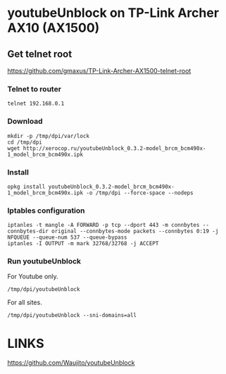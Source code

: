 # youtubeUnblock on TP-Link Archer AX10 (AX1500)

## Get telnet root

https://github.com/gmaxus/TP-Link-Archer-AX1500-telnet-root

### Telnet to router
```text
telnet 192.168.0.1
```

### Download
```text
mkdir -p /tmp/dpi/var/lock
cd /tmp/dpi
wget http://xerocop.ru/youtubeUnblock_0.3.2-model_brcm_bcm490x-1_model_brcm_bcm490x.ipk
```

### Install
```text
opkg install youtubeUnblock_0.3.2-model_brcm_bcm490x-1_model_brcm_bcm490x.ipk -o /tmp/dpi --force-space --nodeps
```

### Iptables configuration
```text
iptanles -t mangle -A FORWARD -p tcp --dport 443 -m connbytes --connbytes-dir original --connbytes-mode packets --connbytes 0:19 -j NFQUEUE --queue-num 537 --queue-bypass
iptanles -I OUTPUT -m mark 32768/32768 -j ACCEPT
```

### Run youtubeUnblock
For Youtube only.
```text
/tmp/dpi/youtubeUnblock
```

For all sites.
```text
/tmp/dpi/youtubeUnblock --sni-domains=all
```

# LINKS
https://github.com/Waujito/youtubeUnblock